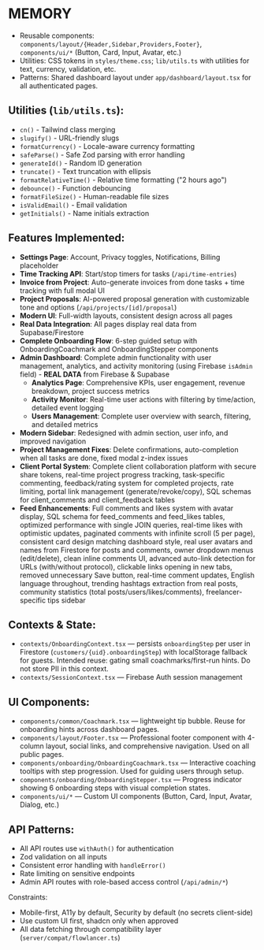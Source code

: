 # MEMORY

- Reusable components: `components/layout/{Header,Sidebar,Providers,Footer}`, `components/ui/*` (Button, Card, Input, Avatar, etc.)
- Utilities: CSS tokens in `styles/theme.css`; `lib/utils.ts` with utilities for text, currency, validation, etc.
- Patterns: Shared dashboard layout under `app/dashboard/layout.tsx` for all authenticated pages.

## Utilities (`lib/utils.ts`):
- `cn()` - Tailwind class merging
- `slugify()` - URL-friendly slugs
- `formatCurrency()` - Locale-aware currency formatting  
- `safeParse()` - Safe Zod parsing with error handling
- `generateId()` - Random ID generation
- `truncate()` - Text truncation with ellipsis
- `formatRelativeTime()` - Relative time formatting ("2 hours ago")
- `debounce()` - Function debouncing
- `formatFileSize()` - Human-readable file sizes
- `isValidEmail()` - Email validation
- `getInitials()` - Name initials extraction

## Features Implemented:
- **Settings Page**: Account, Privacy toggles, Notifications, Billing placeholder
- **Time Tracking API**: Start/stop timers for tasks (`/api/time-entries`)
- **Invoice from Project**: Auto-generate invoices from done tasks + time tracking with full modal UI
- **Project Proposals**: AI-powered proposal generation with customizable tone and options (`/api/projects/[id]/proposal`)
- **Modern UI**: Full-width layouts, consistent design across all pages
- **Real Data Integration**: All pages display real data from Supabase/Firestore
- **Complete Onboarding Flow**: 6-step guided setup with OnboardingCoachmark and OnboardingStepper components
- **Admin Dashboard**: Complete admin functionality with user management, analytics, and activity monitoring (using Firebase `isAdmin` field) - **REAL DATA** from Firebase & Supabase
  - **Analytics Page**: Comprehensive KPIs, user engagement, revenue breakdown, project success metrics
  - **Activity Monitor**: Real-time user actions with filtering by time/action, detailed event logging
  - **Users Management**: Complete user overview with search, filtering, and detailed metrics
- **Modern Sidebar**: Redesigned with admin section, user info, and improved navigation
- **Project Management Fixes**: Delete confirmations, auto-completion when all tasks are done, fixed modal z-index issues
- **Client Portal System**: Complete client collaboration platform with secure share tokens, real-time project progress tracking, task-specific commenting, feedback/rating system for completed projects, rate limiting, portal link management (generate/revoke/copy), SQL schemas for client_comments and client_feedback tables
- **Feed Enhancements**: Full comments and likes system with avatar display, SQL schema for feed_comments and feed_likes tables, optimized performance with single JOIN queries, real-time likes with optimistic updates, paginated comments with infinite scroll (5 per page), consistent card design matching dashboard style, real user avatars and names from Firestore for posts and comments, owner dropdown menus (edit/delete), clean inline comments UI, advanced auto-link detection for URLs (with/without protocol), clickable links opening in new tabs, removed unnecessary Save button, real-time comment updates, English language throughout, trending hashtags extraction from real posts, community statistics (total posts/users/likes/comments), freelancer-specific tips sidebar

## Contexts & State:
- `contexts/OnboardingContext.tsx` — persists `onboardingStep` per user in Firestore (`customers/{uid}.onboardingStep`) with localStorage fallback for guests. Intended reuse: gating small coachmarks/first-run hints. Do not store PII in this context.
- `contexts/SessionContext.tsx` — Firebase Auth session management

## UI Components:
- `components/common/Coachmark.tsx` — lightweight tip bubble. Reuse for onboarding hints across dashboard pages.
- `components/layout/Footer.tsx` — Professional footer component with 4-column layout, social links, and comprehensive navigation. Used on all public pages.
- `components/onboarding/OnboardingCoachmark.tsx` — Interactive coaching tooltips with step progression. Used for guiding users through setup.
- `components/onboarding/OnboardingStepper.tsx` — Progress indicator showing 6 onboarding steps with visual completion states.
- `components/ui/*` — Custom UI components (Button, Card, Input, Avatar, Dialog, etc.)

## API Patterns:
- All API routes use `withAuth()` for authentication
- Zod validation on all inputs
- Consistent error handling with `handleError()`
- Rate limiting on sensitive endpoints
- Admin API routes with role-based access control (`/api/admin/*`)

Constraints:
- Mobile-first, A11y by default, Security by default (no secrets client-side)
- Use custom UI first, shadcn only when approved
- All data fetching through compatibility layer (`server/compat/flowlancer.ts`)
